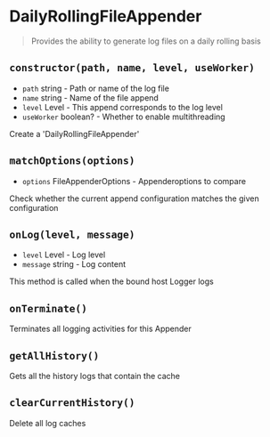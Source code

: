# DailyRollingFileAppender

> Provides the ability to generate log files on a daily rolling basis

## `constructor(path, name, level, useWorker)`

- `path` string - Path or name of the log file
- `name` string - Name of the file append
- `level` Level - This append corresponds to the log level
- `useWorker` boolean?  - Whether to enable multithreading

Create a 'DailyRollingFileAppender'

## `matchOptions(options)`

- `options` FileAppenderOptions - Appenderoptions to compare

Check whether the current append configuration matches the given configuration

## `onLog(level, message)`

- `level` Level - Log level
- `message` string - Log content

This method is called when the bound host Logger logs

## `onTerminate()`

Terminates all logging activities for this Appender

## `getAllHistory()`

Gets all the history logs that contain the cache

## `clearCurrentHistory()`

Delete all log caches